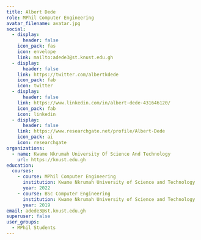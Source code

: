 ```yaml
---
title: Albert Dede
role: MPhil Computer Engineering
avatar_filename: avatar.jpg
social:
  - display:
      header: false
    icon_pack: fas
    icon: envelope
    link: mailto:adede3@st.knust.edu.gh
  - display:
      header: false
    link: https://twitter.com/albertkdede
    icon_pack: fab
    icon: twitter
  - display:
      header: false
    link: https://www.linkedin.com/in/albert-dede-431646120/
    icon_pack: fab
    icon: linkedin
  - display:
      header: false
    link: https://www.researchgate.net/profile/Albert-Dede
    icon_pack: ai
    icon: researchgate
organizations:
  - name: Kwame Nkrumah University Of Science And Technology
    url: https://knust.edu.gh
education:
  courses:
    - course: MPhil Computer Engineering
      institution: Kwame Nkrumah University of Science and Technology
      year: 2022
    - course: BSc Computer Engineering
      institution: Kwame Nkrumah University of Science and Technology
      year: 2019
email: adede3@st.knust.edu.gh
superuser: false
user_groups:
  - MPhil Students
---
```

